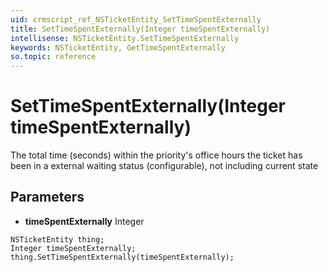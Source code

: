 ```yaml
---
uid: crmscript_ref_NSTicketEntity_SetTimeSpentExternally
title: SetTimeSpentExternally(Integer timeSpentExternally)
intellisense: NSTicketEntity.SetTimeSpentExternally
keywords: NSTicketEntity, GetTimeSpentExternally
so.topic: reference
---
```


# SetTimeSpentExternally(Integer timeSpentExternally)

The total time (seconds) within the priority's office hours the ticket has been in a external waiting status (configurable), not including current state

## Parameters

* **timeSpentExternally** Integer

```crmscript
NSTicketEntity thing;
Integer timeSpentExternally;
thing.SetTimeSpentExternally(timeSpentExternally);
```

